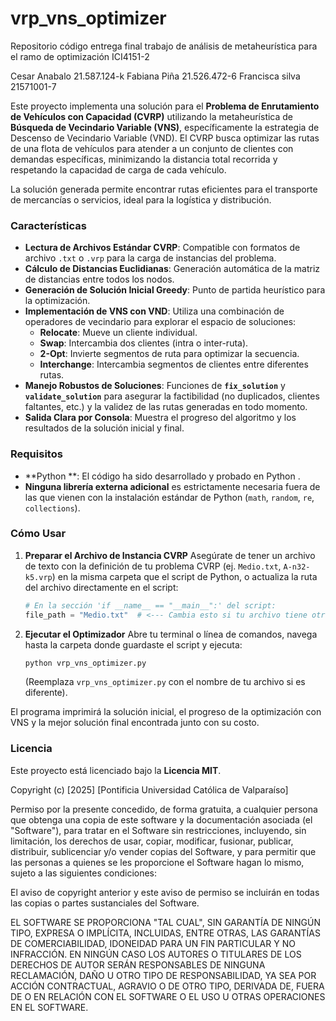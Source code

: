 # vrp_vns_optimizer
Repositorio código entrega final trabajo de análisis de metaheurística para el ramo de optimización ICI4151-2 

Cesar Anabalo 21.587.124-k
Fabiana Piña 21.526.472-6
Francisca silva 21571001-7

Este proyecto implementa una solución para el **Problema de Enrutamiento de Vehículos con Capacidad (CVRP)** utilizando la metaheurística de **Búsqueda de Vecindario Variable (VNS)**, específicamente la estrategia de Descenso de Vecindario Variable (VND). El CVRP busca optimizar las rutas de una flota de vehículos para atender a un conjunto de clientes con demandas específicas, minimizando la distancia total recorrida y respetando la capacidad de carga de cada vehículo.

La solución generada permite encontrar rutas eficientes para el transporte de mercancías o servicios, ideal para la logística y distribución.

### Características

* **Lectura de Archivos Estándar CVRP**: Compatible con formatos de archivo `.txt` o `.vrp` para la carga de instancias del problema.
* **Cálculo de Distancias Euclidianas**: Generación automática de la matriz de distancias entre todos los nodos.
* **Generación de Solución Inicial Greedy**: Punto de partida heurístico para la optimización.
* **Implementación de VNS con VND**: Utiliza una combinación de operadores de vecindario para explorar el espacio de soluciones:
    * **Relocate**: Mueve un cliente individual.
    * **Swap**: Intercambia dos clientes (intra o inter-ruta).
    * **2-Opt**: Invierte segmentos de ruta para optimizar la secuencia.
    * **Interchange**: Intercambia segmentos de clientes entre diferentes rutas.
* **Manejo Robustos de Soluciones**: Funciones de **`fix_solution`** y **`validate_solution`** para asegurar la factibilidad (no duplicados, clientes faltantes, etc.) y la validez de las rutas generadas en todo momento.
* **Salida Clara por Consola**: Muestra el progreso del algoritmo y los resultados de la solución inicial y final.

### Requisitos

* **Python **: El código ha sido desarrollado y probado en Python .
* **Ninguna librería externa adicional** es estrictamente necesaria fuera de las que vienen con la instalación estándar de Python (`math`, `random`, `re`, `collections`).

### Cómo Usar
1.  **Preparar el Archivo de Instancia CVRP**
    Asegúrate de tener un archivo de texto con la definición de tu problema CVRP (ej. `Medio.txt`, `A-n32-k5.vrp`) en la misma carpeta que el script de Python, o actualiza la ruta del archivo directamente en el script:
    ```python
    # En la sección 'if __name__ == "__main__":' del script:
    file_path = "Medio.txt"  # <--- Cambia esto si tu archivo tiene otro nombre o ruta
    ```

2.  **Ejecutar el Optimizador**
    Abre tu terminal o línea de comandos, navega hasta la carpeta donde guardaste el script y ejecuta:
    ```bash
    python vrp_vns_optimizer.py
    ```
    (Reemplaza `vrp_vns_optimizer.py` con el nombre de tu archivo si es diferente).

El programa imprimirá la solución inicial, el progreso de la optimización con VNS y la mejor solución final encontrada junto con su costo.



### Licencia

Este proyecto está licenciado bajo la **Licencia MIT**.

Copyright (c) [2025] [Pontificia Universidad Católica de Valparaíso]

Permiso por la presente concedido, de forma gratuita, a cualquier persona que obtenga una copia
de este software y la documentación asociada (el "Software"), para tratar
en el Software sin restricciones, incluyendo, sin limitación, los derechos
de usar, copiar, modificar, fusionar, publicar, distribuir, sublicenciar y/o vender
copias del Software, y para permitir que las personas a quienes se les proporcione el Software
hagan lo mismo, sujeto a las siguientes condiciones:

El aviso de copyright anterior y este aviso de permiso se incluirán en todas
las copias o partes sustanciales del Software.

EL SOFTWARE SE PROPORCIONA "TAL CUAL", SIN GARANTÍA DE NINGÚN TIPO, EXPRESA O
IMPLÍCITA, INCLUIDAS, ENTRE OTRAS, LAS GARANTÍAS DE COMERCIABILIDAD,
IDONEIDAD PARA UN FIN PARTICULAR Y NO INFRACCIÓN. EN NINGÚN CASO LOS
AUTORES O TITULARES DE LOS DERECHOS DE AUTOR SERÁN RESPONSABLES DE NINGUNA RECLAMACIÓN, DAÑO U OTRO
TIPO DE RESPONSABILIDAD, YA SEA POR ACCIÓN CONTRACTUAL, AGRAVIO O DE OTRO TIPO, DERIVADA DE,
FUERA DE O EN RELACIÓN CON EL SOFTWARE O EL USO U OTRAS OPERACIONES EN EL
SOFTWARE.
